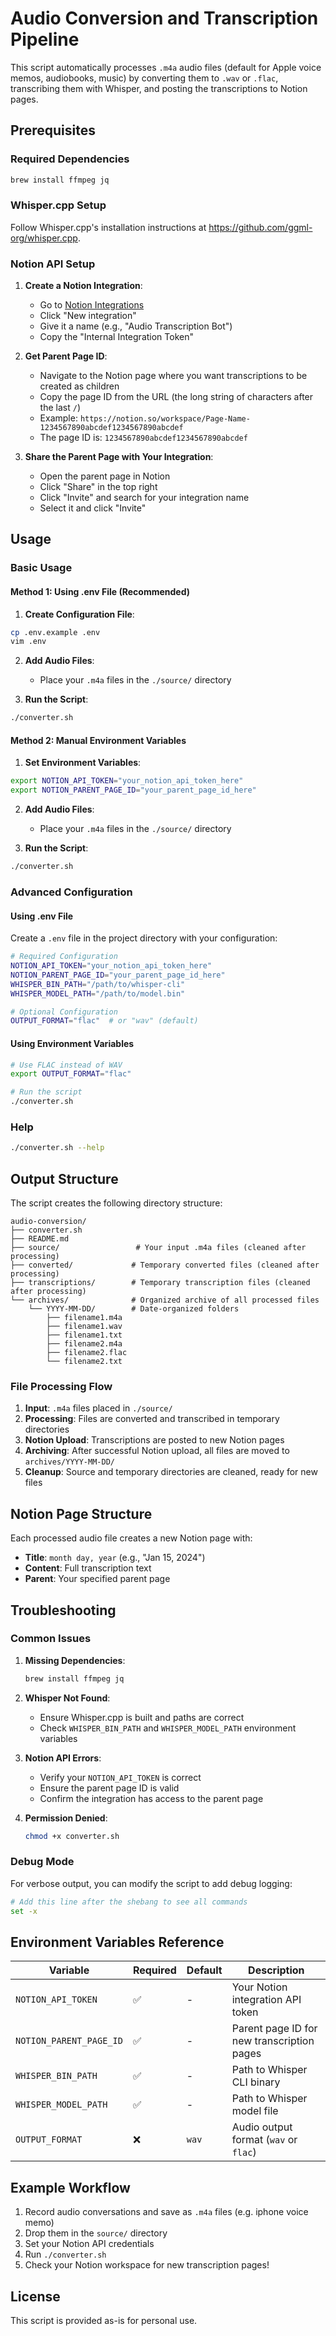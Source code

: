 # Audio Conversion and Transcription Pipeline

This script automatically processes `.m4a` audio files (default for Apple voice memos, audiobooks, music) by converting them to `.wav` or `.flac`, transcribing them with Whisper, and posting the transcriptions to Notion pages.

## Prerequisites

### Required Dependencies
```bash
brew install ffmpeg jq
```

### Whisper.cpp Setup

Follow Whisper.cpp's installation instructions at https://github.com/ggml-org/whisper.cpp.

### Notion API Setup

1. **Create a Notion Integration**:
   - Go to [Notion Integrations](https://www.notion.so/my-integrations)
   - Click "New integration"
   - Give it a name (e.g., "Audio Transcription Bot")
   - Copy the "Internal Integration Token"

2. **Get Parent Page ID**:
   - Navigate to the Notion page where you want transcriptions to be created as children
   - Copy the page ID from the URL (the long string of characters after the last `/`)
   - Example: `https://notion.so/workspace/Page-Name-1234567890abcdef1234567890abcdef`
   - The page ID is: `1234567890abcdef1234567890abcdef`

3. **Share the Parent Page with Your Integration**:
   - Open the parent page in Notion
   - Click "Share" in the top right
   - Click "Invite" and search for your integration name
   - Select it and click "Invite"

## Usage

### Basic Usage

#### Method 1: Using .env File (Recommended)

1. **Create Configuration File**:
```bash
cp .env.example .env
vim .env
```

2. **Add Audio Files**:
   - Place your `.m4a` files in the `./source/` directory

3. **Run the Script**:
```bash
./converter.sh
```

#### Method 2: Manual Environment Variables

1. **Set Environment Variables**:
```bash
export NOTION_API_TOKEN="your_notion_api_token_here"
export NOTION_PARENT_PAGE_ID="your_parent_page_id_here"
```

2. **Add Audio Files**:
   - Place your `.m4a` files in the `./source/` directory

3. **Run the Script**:
```bash
./converter.sh
```

### Advanced Configuration

#### Using .env File

Create a `.env` file in the project directory with your configuration:

```bash
# Required Configuration
NOTION_API_TOKEN="your_notion_api_token_here"
NOTION_PARENT_PAGE_ID="your_parent_page_id_here"
WHISPER_BIN_PATH="/path/to/whisper-cli"
WHISPER_MODEL_PATH="/path/to/model.bin"

# Optional Configuration
OUTPUT_FORMAT="flac"  # or "wav" (default)
```

#### Using Environment Variables

```bash
# Use FLAC instead of WAV
export OUTPUT_FORMAT="flac"

# Run the script
./converter.sh
```

### Help
```bash
./converter.sh --help
```

## Output Structure

The script creates the following directory structure:

```
audio-conversion/
├── converter.sh
├── README.md
├── source/                 # Your input .m4a files (cleaned after processing)
├── converted/             # Temporary converted files (cleaned after processing)
├── transcriptions/        # Temporary transcription files (cleaned after processing)
└── archives/              # Organized archive of all processed files
    └── YYYY-MM-DD/        # Date-organized folders
        ├── filename1.m4a
        ├── filename1.wav
        ├── filename1.txt
        ├── filename2.m4a
        ├── filename2.flac
        └── filename2.txt
```

### File Processing Flow

1. **Input**: `.m4a` files placed in `./source/`
2. **Processing**: Files are converted and transcribed in temporary directories
3. **Notion Upload**: Transcriptions are posted to new Notion pages
4. **Archiving**: After successful Notion upload, all files are moved to `archives/YYYY-MM-DD/`
5. **Cleanup**: Source and temporary directories are cleaned, ready for new files

## Notion Page Structure

Each processed audio file creates a new Notion page with:
- **Title**: `month day, year` (e.g., "Jan 15, 2024")
- **Content**: Full transcription text
- **Parent**: Your specified parent page

## Troubleshooting

### Common Issues

1. **Missing Dependencies**:
   ```bash
   brew install ffmpeg jq
   ```

2. **Whisper Not Found**:
   - Ensure Whisper.cpp is built and paths are correct
   - Check `WHISPER_BIN_PATH` and `WHISPER_MODEL_PATH` environment variables

3. **Notion API Errors**:
   - Verify your `NOTION_API_TOKEN` is correct
   - Ensure the parent page ID is valid
   - Confirm the integration has access to the parent page

4. **Permission Denied**:
   ```bash
   chmod +x converter.sh
   ```

### Debug Mode

For verbose output, you can modify the script to add debug logging:
```bash
# Add this line after the shebang to see all commands
set -x
```

## Environment Variables Reference

| Variable | Required | Default | Description |
|----------|----------|---------|-------------|
| `NOTION_API_TOKEN` | ✅ | - | Your Notion integration API token |
| `NOTION_PARENT_PAGE_ID` | ✅ | - | Parent page ID for new transcription pages |
| `WHISPER_BIN_PATH` | ✅ | - | Path to Whisper CLI binary |
| `WHISPER_MODEL_PATH` | ✅ | - | Path to Whisper model file |
| `OUTPUT_FORMAT` | ❌ | `wav` | Audio output format (`wav` or `flac`) |

## Example Workflow

1. Record audio conversations and save as `.m4a` files (e.g. iphone voice memo)
2. Drop them in the `source/` directory
3. Set your Notion API credentials
4. Run `./converter.sh`
5. Check your Notion workspace for new transcription pages!

## License

This script is provided as-is for personal use.
